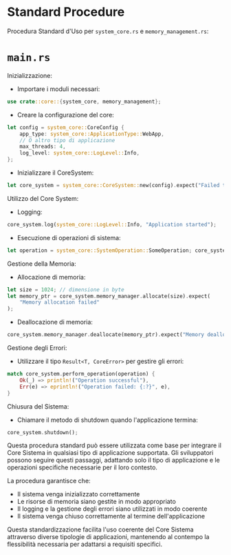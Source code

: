 # Standard Procedure

Procedura Standard d'Uso per `system_core.rs` e `memory_management.rs`:

# `main.rs`

Inizializzazione:

- Importare i moduli necessari:

```Rust
use crate::core::{system_core, memory_management};
```
    
- Creare la configurazione del core:
    
```Rust
let config = system_core::CoreConfig {     
	app_type: system_core::ApplicationType::WebApp, 
	// O altro tipo di applicazione    
	max_threads: 4,    
	log_level: system_core::LogLevel::Info, 
};
```
    
- Inizializzare il CoreSystem:
	
```Rust
let core_system = system_core::CoreSystem::new(config).expect("Failed to initialize core system");
```
	
Utilizzo del Core System:
- Logging:
	
```Rust
core_system.log(system_core::LogLevel::Info, "Application started");
```
	
- Esecuzione di operazioni di sistema:	
	
```Rust
let operation = system_core::SystemOperation::SomeOperation; core_system.perform_operation(operation).expect("Operation failed");
```
	
Gestione della Memoria:
	
- Allocazione di memoria:
	
```Rust
let size = 1024; // dimensione in byte 
let memory_ptr = core_system.memory_manager.allocate(size).expect(
	"Memory allocation failed"
);
```
	
- Deallocazione di memoria:
	
```Rust
core_system.memory_manager.deallocate(memory_ptr).expect("Memory deallocation failed");
```
	
Gestione degli Errori:
- Utilizzare il tipo `Result<T, CoreError>` per gestire gli errori:
	
```Rust
match core_system.perform_operation(operation) {     
	Ok(_) => println!("Operation successful"),    
	Err(e) => eprintln!("Operation failed: {:?}", e), 
}
```
        
Chiusura del Sistema:
- Chiamare il metodo di shutdown quando l'applicazione termina:
	
```Rust
core_system.shutdown();
```

Questa procedura standard può essere utilizzata come base per integrare il Core Sistema in qualsiasi tipo di applicazione supportata. Gli sviluppatori possono seguire questi passaggi, adattando solo il tipo di applicazione e le operazioni specifiche necessarie per il loro contesto.

La procedura garantisce che:

- Il sistema venga inizializzato correttamente
- Le risorse di memoria siano gestite in modo appropriato
- Il logging e la gestione degli errori siano utilizzati in modo coerente
- Il sistema venga chiuso correttamente al termine dell'applicazione

Questa standardizzazione facilita l'uso coerente del Core Sistema attraverso diverse tipologie di applicazioni, mantenendo al contempo la flessibilità necessaria per adattarsi a requisiti specifici.